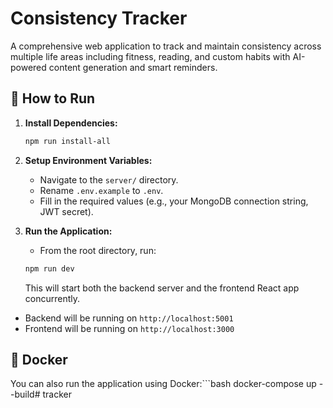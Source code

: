 # Consistency Tracker

A comprehensive web application to track and maintain consistency across multiple life areas including fitness, reading, and custom habits with AI-powered content generation and smart reminders.

## 🚀 How to Run

1.  **Install Dependencies:**
    ```bash
    npm run install-all
    ```

2.  **Setup Environment Variables:**
    - Navigate to the `server/` directory.
    - Rename `.env.example` to `.env`.
    - Fill in the required values (e.g., your MongoDB connection string, JWT secret).

3.  **Run the Application:**
    - From the root directory, run:
    ```bash
    npm run dev
    ```
    This will start both the backend server and the frontend React app concurrently.

-   Backend will be running on `http://localhost:5001`
-   Frontend will be running on `http://localhost:3000`

## 🐳 Docker

You can also run the application using Docker:```bash
docker-compose up --build# tracker
